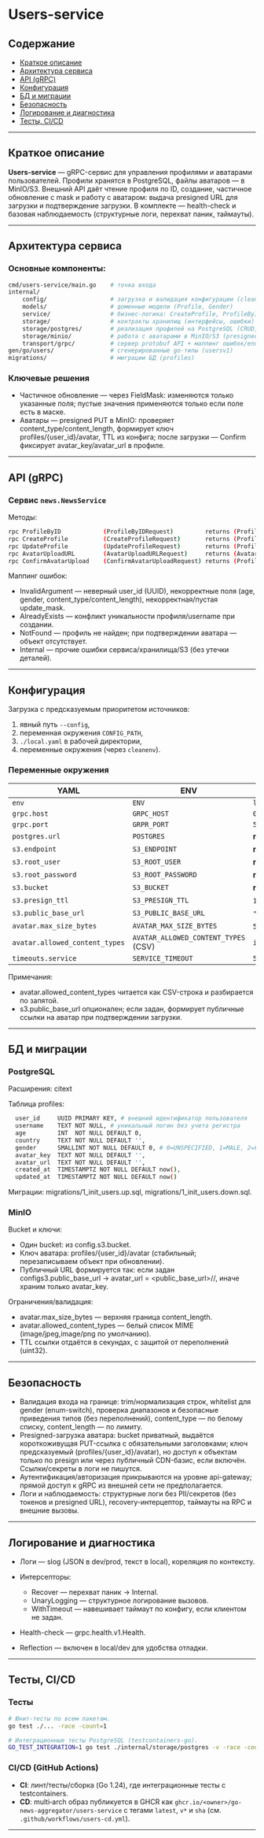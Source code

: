 # Users-service

## Содержание
- [Краткое описание](#краткое-описание)
- [Архитектура сервиса](#архитектура-сервиса)
- [API (gRPC)](#api-grpc)
- [Конфигурация](#конфигурация)
- [БД и миграции](#бд-и-миграции)
- [Безопасность](#безопасность)
- [Логирование и диагностика](#логирование-и-диагностика)
- [Тесты, CI/CD](#тесты-cicd)

---

## Краткое описание

**Users-service** — gRPC-сервис для управления профилями и аватарами пользователей.
Профили хранятся в PostgreSQL, файлы аватаров — в MinIO/S3. Внешний API даёт чтение профиля по ID, создание, частичное обновление с mask и работу с аватаром: выдача presigned URL для загрузки и подтверждение загрузки. В комплекте — health-check и базовая наблюдаемость (структурные логи, перехват паник, таймауты).

---

## Архитектура сервиса

### Основные компоненты:
```bash
cmd/users-service/main.go    # точка входа
internal/
    config/                  # загрузка и валидация конфигурации (cleanenv)
    models/                  # доменные модели (Profile, Gender)
    service/                 # бизнес-логика: CreateProfile, ProfileByID, UpdateProfile (mask), аватар (presign/confirm)
    storage/                 # контракты хранилищ (интерфейсы, ошибки)
    storage/postgres/        # реализация профилей на PostgreSQL (CRUD, маппинг SQL-ошибок)
    storage/minio/           # работа с аватарами в MinIO/S3 (presigned URL, policy)
    transport/grpc/          # сервер protobuf API + маппинг ошибок/enum
gen/go/users/                # сгенерированные go-типы (usersv1)
migrations/                  # миграции БД (profiles)
```

### Ключевые решения

- Частичное обновление — через FieldMask: изменяются только указанные поля; пустые значения применяются только если поле есть в маске. 
- Аватары — presigned PUT в MinIO: проверяет content_type/content_length, формирует ключ profiles/{user_id}/avatar, TTL из конфига; после загрузки — Confirm фиксирует avatar_key/avatar_url в профиле.

---

## API (gRPC)

### Сервис `news.NewsService`

Методы:
```bash
rpc ProfileByID            (ProfileByIDRequest)         returns (Profile);
rpc CreateProfile          (CreateProfileRequest)       returns (Profile);
rpc UpdateProfile          (UpdateProfileRequest)       returns (Profile);
rpc AvatarUploadURL        (AvatarUploadURLRequest)     returns (AvatarUploadURLResponse);
rpc ConfirmAvatarUpload    (ConfirmAvatarUploadRequest) returns (Profile);
```

Маппинг ошибок:
- InvalidArgument — неверный user_id (UUID), некорректные поля (age, gender, content_type/content_length), некорректная/пустая update_mask.
- AlreadyExists — конфликт уникальности профиля/username при создании.
- NotFound — профиль не найден; при подтверждении аватара — объект отсутствует.
- Internal — прочие ошибки сервиса/хранилища/S3 (без утечки деталей).

---

## Конфигурация 

Загрузка с предсказуемым приоритетом источников:
1. явный путь `--config`,
2. переменная окружения `CONFIG_PATH`,
3. `./local.yaml` в рабочей директории,
4. переменные окружения (через `cleanenv`).

### Переменные окружения

| YAML                           | ENV                                  | По умолчанию           |
| ------------------------------ | ------------------------------------ | ---------------------- |
| `env`                          | `ENV`                                | `local`                |
| `grpc.host`                    | `GRPC_HOST`                          | `0.0.0.0`              |
| `grpc.port`                    | `GRPR_PORT`                          | `50053`                |
| `postgres.url`                 | `POSTGRES`                           | **required**           |
| `s3.endpoint`                  | `S3_ENDPOINT`                        | **required**           |
| `s3.root_user`                 | `S3_ROOT_USER`                       | **required**           |
| `s3.root_password`             | `S3_ROOT_PASSWORD`                   | **required**           |
| `s3.bucket`                    | `S3_BUCKET`                          | **required**           |
| `s3.presign_ttl`               | `S3_PRESIGN_TTL`                     | `10m` (≥ 0)            |
| `s3.public_base_url`           | `S3_PUBLIC_BASE_URL`                 | `""` (пусто)           |
| `avatar.max_size_bytes`        | `AVATAR_MAX_SIZE_BYTES`              | `5242880` (5 MiB, ≥ 0) |
| `avatar.allowed_content_types` | `AVATAR_ALLOWED_CONTENT_TYPES` (CSV) | `image/jpeg,image/png` |
| `timeouts.service`             | `SERVICE_TIMEOUT`                    | `5s`                   |

Примечания:
- avatar.allowed_content_types читается как CSV-строка и разбирается по запятой.
- s3.public_base_url опционален; если задан, формирует публичные ссылки на аватар при подтверждении загрузки.

---

## БД и миграции

### PostgreSQL

Расширения: citext

Таблица profiles:
```bash
  user_id     UUID PRIMARY KEY, # внешний идентификатор пользователя
  username    TEXT NOT NULL, # уникальный логин без учета регистра
  age         INT  NOT NULL DEFAULT 0,
  country     TEXT NOT NULL DEFAULT '',
  gender      SMALLINT NOT NULL DEFAULT 0, # 0=UNSPECIFIED, 1=MALE, 2=FEMALE, 3=OTHER
  avatar_key  TEXT NOT NULL DEFAULT '',
  avatar_url  TEXT NOT NULL DEFAULT '',
  created_at  TIMESTAMPTZ NOT NULL DEFAULT now(),
  updated_at  TIMESTAMPTZ NOT NULL DEFAULT now()
```

Миграции: migrations/1_init_users.up.sql, migrations/1_init_users.down.sql.

### MinIO

Bucket и ключи:
- Один bucket: из config.s3.bucket.
- Ключ аватара: profiles/{user_id}/avatar (стабильный; перезаписываем объект при обновлении).
- Публичный URL формируется так: если задан configs3.public_base_url -> avatar_url = <public_base_url>/<bucket>/<key>, иначе храним только avatar_key.

Ограничения/валидация:
- avatar.max_size_bytes — верхняя граница content_length.
- avatar.allowed_content_types — белый список MIME (image/jpeg,image/png по умолчанию).
- TTL ссылки отдаётся в секундах, с защитой от переполнений (uint32).

---

## Безопасность 

- Валидация входа на границе: trim/нормализация строк, whitelist для gender (enum-switch), проверка диапазонов и безопасные приведения типов (без переполнений), content_type — по белому списку, content_length — по лимиту. 
- Presigned-загрузка аватара: bucket приватный, выдаётся короткоживущая PUT-ссылка с обязательными заголовками; ключ предсказуемый (profiles/{user_id}/avatar), но доступ к объектам только по presign или через публичный CDN-базис, если включён. Ссылки/секреты в логи не пишутся.
- Аутентификация/авторизация прикрываются на уровне api-gateway; прямой доступ к gRPC из внешней сети не предполагается.
- Логи и наблюдаемость: структурные логи без PII/секретов (без токенов и presigned URL), recovery-интерцептор, таймауты на RPC и внешние вызовы.

---

## Логирование и диагностика

- Логи — slog (JSON в dev/prod, текст в local), кореляция по контексту.

- Интерсепторы:
    - Recover — перехват паник → Internal.
    - UnaryLogging — структурное логирование вызовов.
    - WithTimeout — навешивает таймаут по конфигу, если клиентом не задан.

- Health-check — grpc.health.v1.Health.

- Reflection — включен в local/dev для удобства отладки.

---

## Тесты, CI/CD

### Тесты 

```bash
# Юнит-тесты по всем пакетам.
go test ./... -race -count=1

# Интеграционные тесты PostgreSQL (testcontainers-go).
GO_TEST_INTEGRATION=1 go test ./internal/storage/postgres -v -race -count=1
```

### CI/CD (GitHub Actions)
- **CI**: линт/тесты/сборка (Go 1.24), где интеграционные тесты c testcontainers.
- **CD**: multi‑arch образ публикуется в GHCR как `ghcr.io/<owner>/go-news-aggregator/users-service` с тегами `latest`, `v*` и `sha` (см. `.github/workflows/users-cd.yml`).

---